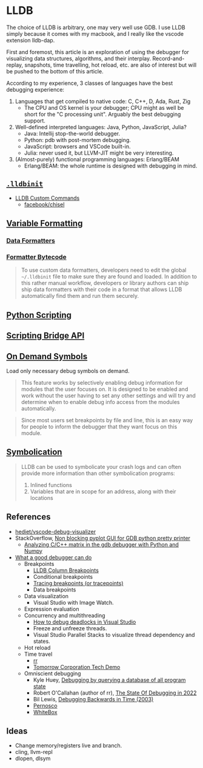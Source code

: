 # LLDB

The choice of LLDB is arbitrary, one may very well use GDB. I use LLDB simply because it comes with my macbook, and I really like the vscode extension lldb-dap.

First and foremost, this article is an exploration of using the debugger for visualizing data structures, algorithms, and their interplay. Record-and-replay, snapshots, time travelling, hot reload, etc. are also of interest but will be pushed to the bottom of this article.

According to my experience, 3 classes of languages have the best debugging experience:
1. Languages that get compiled to native code: C, C++, D, Ada, Rust, Zig
    - The CPU and OS kernel is your debugger; CPU might as well be short for the "C processing unit". Arguably the best debugging support.
2. Well-defined interpreted languages: Java, Python, JavaScript, Julia?
    - Java: Intellij stop-the-world debugger.
    - Python: pdb with post-mortem debugging.
    - JavaScript: browsers and VSCode built-in.
    - Julia: never used it, but LLVM-JIT might be very interesting.
3. (Almost-purely) functional programming languages: Erlang/BEAM
    - Erlang/BEAM: the whole runtime is designed with debugging in mind.

## [`.lldbinit`](https://lldb.llvm.org/man/lldb.html#configuration-files)

- [LLDB Custom Commands](https://gist.github.com/brennanMKE/88ec8d07ddb148456bb3619e2e494cdd)
    - [facebook/chisel](https://github.com/facebook/chisel)

## [Variable Formatting](https://lldb.llvm.org/use/variable.html)

### [Data Formatters](https://lldb.llvm.org/resources/dataformatters.html)

### [Formatter Bytecode](https://lldb.llvm.org/resources/formatterbytecode.html)
> To use custom data formatters, developers need to edit the global `~/.lldbinit` file to make sure they are found and loaded. In addition to this rather manual workflow, developers or library authors can ship ship data formatters with their code in a format that allows LLDB automatically find them and run them securely.

## [Python Scripting](https://lldb.llvm.org/use/python.html)

## [Scripting Bridge API](https://lldb.llvm.org/resources/sbapi.html)

## [On Demand Symbols](https://lldb.llvm.org/use/ondemand.html)

Load only necessary debug symbols on demand.

> This feature works by selectively enabling debug information for modules that the user focuses on. It is designed to be enabled and work without the user having to set any other settings and will try and determine when to enable debug info access from the modules automatically.

> Since most users set breakpoints by file and line, this is an easy way for people to inform the debugger that they want focus on this module.

## [Symbolication](https://lldb.llvm.org/use/symbolication.html)

> LLDB can be used to symbolicate your crash logs and can often provide more information than other symbolication programs:
>
> 1. Inlined functions
> 2. Variables that are in scope for an address, along with their locations

## References

- [hediet/vscode-debug-visualizer](https://marketplace.visualstudio.com/items?itemName=hediet.debug-visualizer)
- StackOverflow, [Non blocking pyplot GUI for GDB python pretty printer](https://stackoverflow.com/q/24924357)
    - [Analyzing C/C++ matrix in the gdb debugger with Python and Numpy](https://www.codeproject.com/Articles/669606/Analyzing-C-Cplusplus-matrix-in-the-gdb-debugger-w)
- [What a good debugger can do](https://werat.dev/blog/what-a-good-debugger-can-do/)
    - Breakpoints
        - [LLDB Column Breakpoints](https://jonasdevlieghere.com/post/lldb-column-breakpoints/)
        - Conditional breakpoints
        - [Tracing breakpoints (or tracepoints)](https://devblogs.microsoft.com/visualstudio/tracepoints/)
        - Data breakpoints
    - Data visualization
        - Visual Studio with Image Watch.
    - Expression evaluation
    - Concurrency and multithreading
        - [How to debug deadlocks in Visual Studio](https://werat.dev/blog/how-to-debug-deadlocks-in-visual-studio/)
        - Freeze and unfreeze threads.
        - Visual Studio Parallel Stacks to visualize thread dependency and states.
    - Hot reload
    - Time travel
        - [rr](https://rr-project.org)
        - [Tomorrow Corporation Tech Demo](https://www.youtube.com/watch?v=72y2EC5fkcE)
    - Omniscient debugging
        - Kyle Huey, [Debugging by querying a database of all program state](https://www.hytradboi.com/2022/debugging-by-querying-a-database-of-all-program-state)
        - Robert O'Callahan (author of rr), [The State Of Debugging in 2022](https://www.youtube.com/watch?v=yCK0-vWmAsk)
        - Bil Lewis, [Debugging Backwards in Time (2003)](http://www.cs.kent.edu/~farrell/mc08/lectures/progs/pthreads/Lewis-Berg/odb/AADEBUG_Mar_03.pdf)
        - [Pernosco](https://pernos.co/)
        - [WhiteBox](https://whitebox.systems/)

## Ideas

- Change memory/registers live and branch.
- cling, llvm-repl
- dlopen, dlsym

